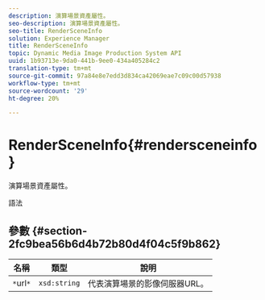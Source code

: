```yaml
---
description: 演算場景資產屬性。
seo-description: 演算場景資產屬性。
seo-title: RenderSceneInfo
solution: Experience Manager
title: RenderSceneInfo
topic: Dynamic Media Image Production System API
uuid: 1b93713e-9da0-441b-9ee0-434a405284c2
translation-type: tm+mt
source-git-commit: 97a84e8e7edd3d834ca42069eae7c09c00d57938
workflow-type: tm+mt
source-wordcount: '29'
ht-degree: 20%

---
```



# RenderSceneInfo{#rendersceneinfo}

演算場景資產屬性。

語法

## 參數 {#section-2fc9bea56b6d4b72b80d4f04c5f9b862}

| 名稱 | 類型 | 說明 |
|---|---|---|
| `*`url`*` | `xsd:string` | 代表演算場景的影像伺服器URL。 |

